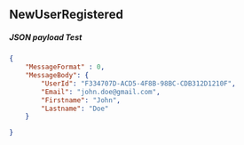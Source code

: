 ## NewUserRegistered
##### JSON payload Test
```json
{
    "MessageFormat" : 0,
    "MessageBody": {
        "UserId": "F334707D-ACD5-4F8B-98BC-CDB312D1210F",
        "Email": "john.doe@gmail.com",
        "Firstname": "John",
        "Lastname": "Doe"
    }

}

```


